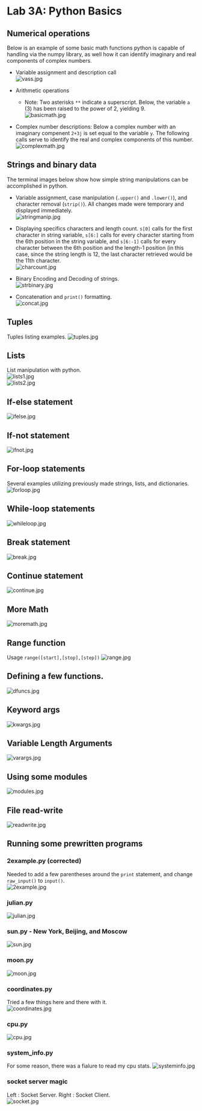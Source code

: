 # Lab 3A: Python Basics

## Numerical operations
Below is an example of some basic math functions python is capable of handling via the numpy library, as well how it can identify imaginary and real components of complex numbers.

- Variable assignment and description call  
  ![vass.jpg](imgs/vass.jpg)  
  
- Arithmetic operations  
  - Note: Two asterisks `**` indicate a superscript. Below, the variable `a` (3) has been raised to the power of 2, yielding 9.  
  ![basicmath.jpg](imgs/basicmath.jpg)  

- Complex number descriptions: Below a complex number with an imaginary compenent `2+3j` is set equal to the variable `y`. The following calls serve to identify the real and complex components of this number.  
  ![complexmath.jpg](imgs/complex.jpg)  

## Strings and binary data
The terminal images below show how simple string manipulations can be accomplished in python.  

 - Variable assignment, case manipulation (`.upper()` and `.lower()`), and character removal (`strip()`). All changes made were temporary and displayed immediately.  
    ![stringmanip.jpg](imgs/stringmanip.jpg)  
    
 - Displaying specifics characters and length count. `s[0]` calls for the first character in string variable, `s[6:]` calls for every character starting from the 6th position in the string variable, and `s[6:-1]` calls for every character between the 6th position and the length-1 position (in this case, since the string length is 12, the last character retrieved would be the 11th character.  
    ![charcount.jpg](imgs/charcount.jpg) 
    
 - Binary Encoding and Decoding of strings.  
    ![strbinary.jpg](imgs/strbinary.jpg)
    
 - Concatenation and `print()` formatting.  
    ![concat.jpg](imgs/concat.jpg)

## Tuples
Tuples listing examples.
  ![tuples.jpg](imgs/tuples.jpg)

## Lists  
List manipulation with python.  
  ![lists1.jpg](imgs/lists1.jpg)  
  ![lists2.jpg](imgs/lists2.jpg)  

## If-else statement  
  ![ifelse.jpg](imgs/ifelse.jpg)  
  
## If-not statement
  ![ifnot.jpg](imgs/ifnot.jpg)  

## For-loop statements
  Several examples utilizing previously made strings, lists, and dictionaries.
  ![forloop.jpg](imgs/forloop.jpg)  

## While-loop statements
  ![whileloop.jpg](imgs/whileloop.jpg)

## Break statement
  ![break.jpg](imgs/break.jpg)

## Continue statement
  ![continue.jpg](imgs/continue.jpg)  
  
## More Math
  ![moremath.jpg](imgs/moremath.jpg)
  
## Range function
  Usage `range([start],[stop],[step])`
  ![range.jpg](imgs/range.jpg)
  
## Defining a few functions.
  ![dfuncs.jpg](imgs/dfuncs.jpg)  

## Keyword args
   ![kwargs.jpg](imgs/kwargs.jpg)
   
## Variable Length Arguments
   ![varargs.jpg](imgs/varargs.jpg)

## Using some modules
   ![modules.jpg](imgs/modules.jpg)

## File read-write
  ![readwrite.jpg](imgs/readwrite.jpg)

## Running some prewritten programs  
### 2example.py (corrected)
  Needed to add a few parentheses around the `print` statement, and change `raw_input()` to `input()`.  
  ![2example.jpg](imgs/2example.jpg)
  
### julian.py
  ![julian.jpg](imgs/julian.jpg)
  
### sun.py - New York, Beijing, and Moscow
  ![sun.jpg](imgs/sun.jpg)
  
### moon.py
  ![moon.jpg](imgs/moon.jpg)
  
### coordinates.py
  Tried a few things here and there with it.  
  ![coordinates.jpg](imgs/coordinates.jpg)
  
### cpu.py
  ![cpu.jpg](imgs/cpu.jpg)
  
### system_info.py
  For some reason, there was a fialure to read my cpu stats.
  ![systeminfo.jpg](imgs/systeminfo.jpg)
  
### socket server magic
  Left : Socket Server. Right : Socket Client.  
  ![socket.jpg](imgs/socket.jpg)
